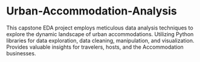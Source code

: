 # Urban-Accommodation-Analysis
This capstone EDA project employs meticulous data analysis techniques to explore the dynamic landscape of urban accommodations. Utilizing Python libraries for data exploration, data cleaning, manipulation, and visualization. Provides valuable insights for travelers, hosts, and the Accommodation businesses.
